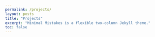 ```yaml
---
permalink: /projects/
layout: posts
title: "Projects"
excerpt: "Minimal Mistakes is a flexible two-column Jekyll theme."
toc: false
---
```


<!-- <ul>
<li> Xcorps</li>

<li> KBrainLab <br >
<font size = "2">
* Startup which provides Korean lottery number recommendation service, to increase the expected value of the lottery for our customers, in a group sense. <br />
* Devised and substantiated the algorithm without utilizing ad hoc pattern as a chief technical officer / co-founder.
</font>
</li>

<li> Time series Analysis <br />
<font size = "2">
* Description here
</font>
</li>

<li>Data mining LAB <br />
<font size = "2">
* Description here
</font>
</li>>

<li> Identifiability in <br />
<font size = "2">
Conducted Independent research in Bayesian Statistics Lab <br />

Accepted in the Journal of Korean Data & Information Society (JKDIS). Link here
</font>
</li>

<li>High dimensional  classification!<br />
<font size = "2">
* Description here
</font>

</li>
</ul> -->